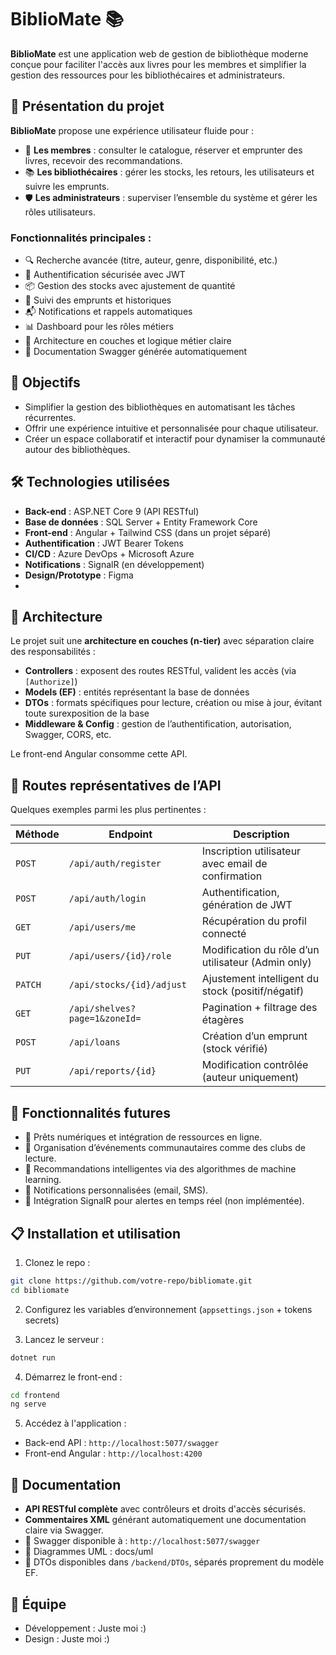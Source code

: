 # BiblioMate 📚

**BiblioMate** est une application web de gestion de bibliothèque moderne conçue pour faciliter l'accès aux livres pour les membres et simplifier la gestion des ressources pour les bibliothécaires et administrateurs.

## 🚀 Présentation du projet

**BiblioMate** propose une expérience utilisateur fluide pour :
- 👤 **Les membres** : consulter le catalogue, réserver et emprunter des livres, recevoir des recommandations.
- 📚 **Les bibliothécaires** : gérer les stocks, les retours, les utilisateurs et suivre les emprunts.
- 🛡 **Les administrateurs** : superviser l’ensemble du système et gérer les rôles utilisateurs.

### Fonctionnalités principales :
- 🔍 Recherche avancée (titre, auteur, genre, disponibilité, etc.)
- 🔐 Authentification sécurisée avec JWT
- 📦 Gestion des stocks avec ajustement de quantité
- 📅 Suivi des emprunts et historiques
- 📬 Notifications et rappels automatiques
- 📊 Dashboard pour les rôles métiers
- 📁 Architecture en couches et logique métier claire
- 📘 Documentation Swagger générée automatiquement

## 🎯 Objectifs

- Simplifier la gestion des bibliothèques en automatisant les tâches récurrentes.
- Offrir une expérience intuitive et personnalisée pour chaque utilisateur.
- Créer un espace collaboratif et interactif pour dynamiser la communauté autour des bibliothèques.

## 🛠️ Technologies utilisées

- **Back-end** : ASP.NET Core 9 (API RESTful)
- **Base de données** : SQL Server + Entity Framework Core
- **Front-end** : Angular + Tailwind CSS (dans un projet séparé)
- **Authentification** : JWT Bearer Tokens
- **CI/CD** : Azure DevOps + Microsoft Azure
- **Notifications** : SignalR (en développement)
- **Design/Prototype** : Figma
- 
## 🧩 Architecture

Le projet suit une **architecture en couches (n-tier)** avec séparation claire des responsabilités :

- **Controllers** : exposent des routes RESTful, valident les accès (via `[Authorize]`)
- **Models (EF)** : entités représentant la base de données
- **DTOs** : formats spécifiques pour lecture, création ou mise à jour, évitant toute surexposition de la base
- **Middleware & Config** : gestion de l’authentification, autorisation, Swagger, CORS, etc.

Le front-end Angular consomme cette API.

## 📌 Routes représentatives de l’API

Quelques exemples parmi les plus pertinentes :

| Méthode | Endpoint | Description |
|--------|----------|-------------|
| `POST` | `/api/auth/register` | Inscription utilisateur avec email de confirmation |
| `POST` | `/api/auth/login` | Authentification, génération de JWT |
| `GET` | `/api/users/me` | Récupération du profil connecté |
| `PUT` | `/api/users/{id}/role` | Modification du rôle d’un utilisateur (Admin only) |
| `PATCH` | `/api/stocks/{id}/adjust` | Ajustement intelligent du stock (positif/négatif) |
| `GET` | `/api/shelves?page=1&zoneId=` | Pagination + filtrage des étagères |
| `POST` | `/api/loans` | Création d’un emprunt (stock vérifié) |
| `PUT` | `/api/reports/{id}` | Modification contrôlée (auteur uniquement) |

## 🔮 Fonctionnalités futures

- 📖 Prêts numériques et intégration de ressources en ligne.
- 🤝 Organisation d’événements communautaires comme des clubs de lecture.
- 🤖 Recommandations intelligentes via des algorithmes de machine learning.
- 📲 Notifications personnalisées (email, SMS).
- 🔔 Intégration SignalR pour alertes en temps réel (non implémentée).

## 📋 Installation et utilisation

1. Clonez le repo :
```bash
git clone https://github.com/votre-repo/bibliomate.git
cd bibliomate
```

2. Configurez les variables d’environnement (`appsettings.json` + tokens secrets)

3. Lancez le serveur :
```bash
dotnet run
```

4. Démarrez le front-end :
```bash
cd frontend
ng serve
```

5. Accédez à l'application :
- Back-end API : `http://localhost:5077/swagger`
- Front-end Angular : `http://localhost:4200`

## 📖 Documentation

- **API RESTful complète** avec contrôleurs et droits d'accès sécurisés.
- **Commentaires XML** générant automatiquement une documentation claire via Swagger.
- 🔗 Swagger disponible à : `http://localhost:5077/swagger`
- 📂 Diagrammes UML : docs/uml
- 📄 DTOs disponibles dans `/backend/DTOs`, séparés proprement du modèle EF.

## 👥 Équipe
- Développement : Juste moi :)
- Design : Juste moi :)
